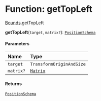 # Function: getTopLeft

[Bounds](/en/auto-docs/fixed-layout-editor/modules/Bounds.md).getTopLeft

**getTopLeft**(`target`, `matrix?`): [`PositionSchema`](/en/auto-docs/fixed-layout-editor/interfaces/PositionSchema.md)

#### Parameters

| Name | Type |
| :------ | :------ |
| `target` | `TransformOriginAndSize` |
| `matrix?` | [`Matrix`](/en/auto-docs/fixed-layout-editor/classes/Matrix.md) |

#### Returns

[`PositionSchema`](/en/auto-docs/fixed-layout-editor/interfaces/PositionSchema.md)
